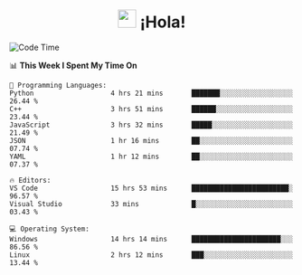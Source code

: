 <div align="center"><h1><img src="https://github.com/blackcater/blackcater/raw/main/images/Hi.gif" height="32"/> ¡Hola!</h1>
</div>

<!--START_SECTION:waka-->
![Code Time](http://img.shields.io/badge/Code%20Time-693%20hrs%2032%20mins-blue)

📊 **This Week I Spent My Time On** 

```text
💬 Programming Languages: 
Python                   4 hrs 21 mins       ███████░░░░░░░░░░░░░░░░░░   26.44 % 
C++                      3 hrs 51 mins       ██████░░░░░░░░░░░░░░░░░░░   23.44 % 
JavaScript               3 hrs 32 mins       █████░░░░░░░░░░░░░░░░░░░░   21.49 % 
JSON                     1 hr 16 mins        ██░░░░░░░░░░░░░░░░░░░░░░░   07.74 % 
YAML                     1 hr 12 mins        ██░░░░░░░░░░░░░░░░░░░░░░░   07.37 % 

🔥 Editors: 
VS Code                  15 hrs 53 mins      ████████████████████████░   96.57 % 
Visual Studio            33 mins             █░░░░░░░░░░░░░░░░░░░░░░░░   03.43 % 

💻 Operating System: 
Windows                  14 hrs 14 mins      ██████████████████████░░░   86.56 % 
Linux                    2 hrs 12 mins       ███░░░░░░░░░░░░░░░░░░░░░░   13.44 % 
```


<!--END_SECTION:waka-->